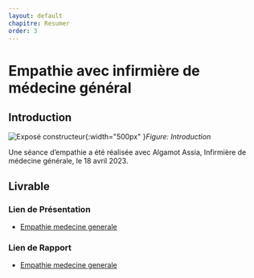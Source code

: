 ```yaml
---
layout: default
chapitre: Resumer
order: 3
---
```


# Empathie avec infirmière de médecine général
<!-- new slide -->
## Introduction 

![Exposé constructeur](./empathie-medecine-generale/images/flat-nurse-with-patient_23-2148158495.avif){:width="500px" }*Figure: Introduction*

<!-- note -->

Une séance d’empathie a été réalisée avec Algamot Assia, Infirmière de médecine générale, le 18 avril 2023.

<!-- new slide -->

## Livrable 

### Lien de Présentation
- [Empathie medecine generale](/besoin/empathie-medecine-generale/presentation.html)

### Lien de Rapport
- [Empathie medecine generale](/besoin/empathie-medecine-generale/rapport.html)
  

<!-- new slide -->


